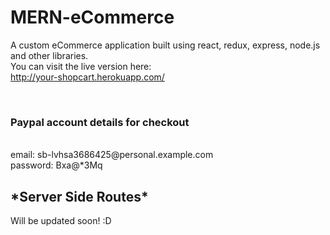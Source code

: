 # MERN-eCommerce
A custom eCommerce application built using react, redux, express, node.js and other libraries. <br>
You can visit the live version here: <br> http://your-shopcart.herokuapp.com/


<br>
<h3>Paypal account details for checkout</h3>
<br>
email: sb-lvhsa3686425@personal.example.com
<br>
password: Bxa@*3Mq
<h2>*Server Side Routes*</h2>
Will be updated soon! :D
